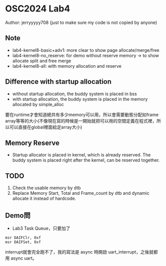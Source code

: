 # OSC2024 Lab4
Author: jerryyyyy708 (just to make sure my code is not copied by anyone)

## Note
* lab4-kernel8-basic+adv1: more clear to show page allocate/merge/free
* lab4-kernel8-no_reserve: for demo without reserve memory -> to show allocate split and free merge
* lab4-kernel8-all: with memory allocation and reserve

## Difference with startup allocation
* without startup allocation, the buddy system is placed in bss
* with startup allocation, the buddy system is placed in the memory allocated by simple_alloc

要在runtime才會知道總共有多少memory可以用，所以會需要動態分配如frame array等等的大小(不像現在寫的時候是一開始就把可以用的空間定義在程式裡，所以可以直接在global裡面給定array大小)

## Memory Reserve
* Startup allocator is placed in kernel, which is already reserved. The buddy system is placed right after the kernel, can be reserved together.

## TODO
1. Check the usable memory by dtb
2. Replace Memory Start, Total and Frame_count by dtb and dynamic allocate it instead of hardcode.

## Demo問
* Lab3 Task Queue，只要加了 
```
msr DAIFClr, 0xf
msr DAIFSet, 0xf
```
interrupt就會完全跑不了，我的寫法是 async 時開啟 uart_interrupt，之後就都用 async uart。